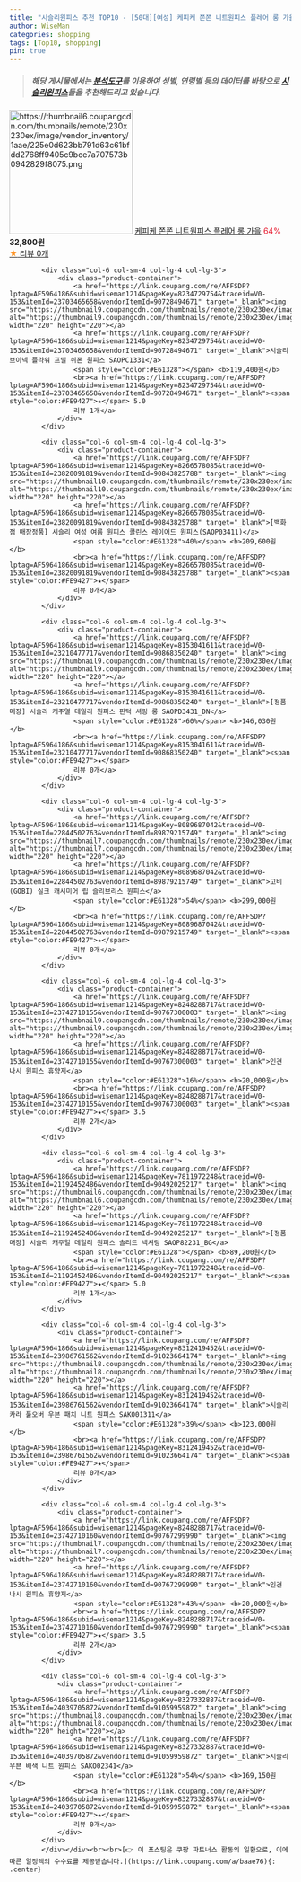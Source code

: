 ```yaml
---
title: "시슬리원피스 추천 TOP10 - [50대][여성] 케피케 쫀쫀 니트원피스 플레어 롱 가을"
author: WiseMan
categories: shopping
tags: [Top10, shopping]
pin: true
---
```


> ##### 해당 게시물에서는 [**분석도구**](https://itemscout.io/)를 이용하여 **성별**, **연령별** 등의 데이터를 바탕으로 [**시슬리원피스**](https://link.coupang.com/a/baae76)들을 추천해드리고 있습니다.
<div class="container"><div class="row">
            <div class="col-6 col-sm-4 col-lg-4 col-lg-3">
                <div class="product-container">
                    <a href="https://link.coupang.com/re/AFFSDP?lptag=AF5964186&subid=wiseman1214&pageKey=8336514434&traceid=V0-153&itemId=24072038440&vendorItemId=91091937574" target="_blank"><img src="https://thumbnail6.coupangcdn.com/thumbnails/remote/230x230ex/image/vendor_inventory/1aae/225e0d623bb791d63c61bfdd2768ff9405c9bce7a707573b0942829f8075.png" alt="https://thumbnail6.coupangcdn.com/thumbnails/remote/230x230ex/image/vendor_inventory/1aae/225e0d623bb791d63c61bfdd2768ff9405c9bce7a707573b0942829f8075.png" width="220" height="220"></a>
                    <a href="https://link.coupang.com/re/AFFSDP?lptag=AF5964186&subid=wiseman1214&pageKey=8336514434&traceid=V0-153&itemId=24072038440&vendorItemId=91091937574" target="_blank">케피케 쫀쫀 니트원피스 플레어 롱 가을</a>
                    <span style="color:#E61328">64%</span> <b>32,800원</b>
                    <br><a href="https://link.coupang.com/re/AFFSDP?lptag=AF5964186&subid=wiseman1214&pageKey=8336514434&traceid=V0-153&itemId=24072038440&vendorItemId=91091937574" target="_blank"><span style="color:#FE9427">★</span> 
                    리뷰 0개</a>
                </div>
            </div>
            
            <div class="col-6 col-sm-4 col-lg-4 col-lg-3">
                <div class="product-container">
                    <a href="https://link.coupang.com/re/AFFSDP?lptag=AF5964186&subid=wiseman1214&pageKey=8234729754&traceid=V0-153&itemId=23703465658&vendorItemId=90728494671" target="_blank"><img src="https://thumbnail9.coupangcdn.com/thumbnails/remote/230x230ex/image/vendor_inventory/7b46/7ddc38375ff512f8f72596080af92671fc08b4b0ea276d91bb12690546b3.png" alt="https://thumbnail9.coupangcdn.com/thumbnails/remote/230x230ex/image/vendor_inventory/7b46/7ddc38375ff512f8f72596080af92671fc08b4b0ea276d91bb12690546b3.png" width="220" height="220"></a>
                    <a href="https://link.coupang.com/re/AFFSDP?lptag=AF5964186&subid=wiseman1214&pageKey=8234729754&traceid=V0-153&itemId=23703465658&vendorItemId=90728494671" target="_blank">시슬리 브이넥 플라워 프릴 쉬폰 원피스 SAOPC1331</a>
                    <span style="color:#E61328"></span> <b>119,400원</b>
                    <br><a href="https://link.coupang.com/re/AFFSDP?lptag=AF5964186&subid=wiseman1214&pageKey=8234729754&traceid=V0-153&itemId=23703465658&vendorItemId=90728494671" target="_blank"><span style="color:#FE9427">★</span> 5.0
                    리뷰 1개</a>
                </div>
            </div>
            
            <div class="col-6 col-sm-4 col-lg-4 col-lg-3">
                <div class="product-container">
                    <a href="https://link.coupang.com/re/AFFSDP?lptag=AF5964186&subid=wiseman1214&pageKey=8266578085&traceid=V0-153&itemId=23820091819&vendorItemId=90843825788" target="_blank"><img src="https://thumbnail10.coupangcdn.com/thumbnails/remote/230x230ex/image/vendor_inventory/6b60/160f2a8bb373b34c746007ced05e1fd35fbf70f8772e23721147e76d1cea.jpg" alt="https://thumbnail10.coupangcdn.com/thumbnails/remote/230x230ex/image/vendor_inventory/6b60/160f2a8bb373b34c746007ced05e1fd35fbf70f8772e23721147e76d1cea.jpg" width="220" height="220"></a>
                    <a href="https://link.coupang.com/re/AFFSDP?lptag=AF5964186&subid=wiseman1214&pageKey=8266578085&traceid=V0-153&itemId=23820091819&vendorItemId=90843825788" target="_blank">[백화점 매장정품] 시슬리 여성 여름 원피스 콜린스 레이어드 원피스(SAOP03411)</a>
                    <span style="color:#E61328">40%</span> <b>209,600원</b>
                    <br><a href="https://link.coupang.com/re/AFFSDP?lptag=AF5964186&subid=wiseman1214&pageKey=8266578085&traceid=V0-153&itemId=23820091819&vendorItemId=90843825788" target="_blank"><span style="color:#FE9427">★</span> 
                    리뷰 0개</a>
                </div>
            </div>
            
            <div class="col-6 col-sm-4 col-lg-4 col-lg-3">
                <div class="product-container">
                    <a href="https://link.coupang.com/re/AFFSDP?lptag=AF5964186&subid=wiseman1214&pageKey=8153041611&traceid=V0-153&itemId=23210477717&vendorItemId=90868350240" target="_blank"><img src="https://thumbnail9.coupangcdn.com/thumbnails/remote/230x230ex/image/vendor_inventory/dda5/3012b57fff93a106026cea395add39dd17cf55caa34c39247916c16768b5.jpg" alt="https://thumbnail9.coupangcdn.com/thumbnails/remote/230x230ex/image/vendor_inventory/dda5/3012b57fff93a106026cea395add39dd17cf55caa34c39247916c16768b5.jpg" width="220" height="220"></a>
                    <a href="https://link.coupang.com/re/AFFSDP?lptag=AF5964186&subid=wiseman1214&pageKey=8153041611&traceid=V0-153&itemId=23210477717&vendorItemId=90868350240" target="_blank">[정품매장] 시슬리 캐주얼 데일리 원피스 핀턱 셔링 롱 SAOPD3431_DN</a>
                    <span style="color:#E61328">60%</span> <b>146,030원</b>
                    <br><a href="https://link.coupang.com/re/AFFSDP?lptag=AF5964186&subid=wiseman1214&pageKey=8153041611&traceid=V0-153&itemId=23210477717&vendorItemId=90868350240" target="_blank"><span style="color:#FE9427">★</span> 
                    리뷰 0개</a>
                </div>
            </div>
            
            <div class="col-6 col-sm-4 col-lg-4 col-lg-3">
                <div class="product-container">
                    <a href="https://link.coupang.com/re/AFFSDP?lptag=AF5964186&subid=wiseman1214&pageKey=8089687042&traceid=V0-153&itemId=22844502763&vendorItemId=89879215749" target="_blank"><img src="https://thumbnail7.coupangcdn.com/thumbnails/remote/230x230ex/image/vendor_inventory/9424/04ab9c9198389724938aa9ab07cc0016f4ab01057da566578cde623cf7f9.jpg" alt="https://thumbnail7.coupangcdn.com/thumbnails/remote/230x230ex/image/vendor_inventory/9424/04ab9c9198389724938aa9ab07cc0016f4ab01057da566578cde623cf7f9.jpg" width="220" height="220"></a>
                    <a href="https://link.coupang.com/re/AFFSDP?lptag=AF5964186&subid=wiseman1214&pageKey=8089687042&traceid=V0-153&itemId=22844502763&vendorItemId=89879215749" target="_blank">고비(GOBI) 실크 캐시미어 립 슬리브리스 원피스</a>
                    <span style="color:#E61328">54%</span> <b>299,000원</b>
                    <br><a href="https://link.coupang.com/re/AFFSDP?lptag=AF5964186&subid=wiseman1214&pageKey=8089687042&traceid=V0-153&itemId=22844502763&vendorItemId=89879215749" target="_blank"><span style="color:#FE9427">★</span> 
                    리뷰 0개</a>
                </div>
            </div>
            
            <div class="col-6 col-sm-4 col-lg-4 col-lg-3">
                <div class="product-container">
                    <a href="https://link.coupang.com/re/AFFSDP?lptag=AF5964186&subid=wiseman1214&pageKey=8248288717&traceid=V0-153&itemId=23742710155&vendorItemId=90767300003" target="_blank"><img src="https://thumbnail9.coupangcdn.com/thumbnails/remote/230x230ex/image/vendor_inventory/5215/8565402a8924d7cd4fd8b72914395e71873ac7de936abe5b90289219e1c1.jpg" alt="https://thumbnail9.coupangcdn.com/thumbnails/remote/230x230ex/image/vendor_inventory/5215/8565402a8924d7cd4fd8b72914395e71873ac7de936abe5b90289219e1c1.jpg" width="220" height="220"></a>
                    <a href="https://link.coupang.com/re/AFFSDP?lptag=AF5964186&subid=wiseman1214&pageKey=8248288717&traceid=V0-153&itemId=23742710155&vendorItemId=90767300003" target="_blank">인견 나시 원피스 휴양지</a>
                    <span style="color:#E61328">16%</span> <b>20,000원</b>
                    <br><a href="https://link.coupang.com/re/AFFSDP?lptag=AF5964186&subid=wiseman1214&pageKey=8248288717&traceid=V0-153&itemId=23742710155&vendorItemId=90767300003" target="_blank"><span style="color:#FE9427">★</span> 3.5
                    리뷰 2개</a>
                </div>
            </div>
            
            <div class="col-6 col-sm-4 col-lg-4 col-lg-3">
                <div class="product-container">
                    <a href="https://link.coupang.com/re/AFFSDP?lptag=AF5964186&subid=wiseman1214&pageKey=7811972248&traceid=V0-153&itemId=21192452486&vendorItemId=90492025217" target="_blank"><img src="https://thumbnail6.coupangcdn.com/thumbnails/remote/230x230ex/image/vendor_inventory/880b/72d0eca55e49a6d56d113f9d49a630cbc7ef0b79a06f34b35d76acab29ed.jpg" alt="https://thumbnail6.coupangcdn.com/thumbnails/remote/230x230ex/image/vendor_inventory/880b/72d0eca55e49a6d56d113f9d49a630cbc7ef0b79a06f34b35d76acab29ed.jpg" width="220" height="220"></a>
                    <a href="https://link.coupang.com/re/AFFSDP?lptag=AF5964186&subid=wiseman1214&pageKey=7811972248&traceid=V0-153&itemId=21192452486&vendorItemId=90492025217" target="_blank">[정품매장] 시슬리 캐주얼 데일리 원피스 솔리드 넥셔링 SAOP82231_BG</a>
                    <span style="color:#E61328"></span> <b>89,200원</b>
                    <br><a href="https://link.coupang.com/re/AFFSDP?lptag=AF5964186&subid=wiseman1214&pageKey=7811972248&traceid=V0-153&itemId=21192452486&vendorItemId=90492025217" target="_blank"><span style="color:#FE9427">★</span> 5.0
                    리뷰 1개</a>
                </div>
            </div>
            
            <div class="col-6 col-sm-4 col-lg-4 col-lg-3">
                <div class="product-container">
                    <a href="https://link.coupang.com/re/AFFSDP?lptag=AF5964186&subid=wiseman1214&pageKey=8312419452&traceid=V0-153&itemId=23986761562&vendorItemId=91023664174" target="_blank"><img src="https://thumbnail8.coupangcdn.com/thumbnails/remote/230x230ex/image/vendor_inventory/13ca/001e5a9dad5d7ab88cad65e53c8461fed3458797af4e68df925df11bd151.jpg" alt="https://thumbnail8.coupangcdn.com/thumbnails/remote/230x230ex/image/vendor_inventory/13ca/001e5a9dad5d7ab88cad65e53c8461fed3458797af4e68df925df11bd151.jpg" width="220" height="220"></a>
                    <a href="https://link.coupang.com/re/AFFSDP?lptag=AF5964186&subid=wiseman1214&pageKey=8312419452&traceid=V0-153&itemId=23986761562&vendorItemId=91023664174" target="_blank">시슬리 카라 풀오버 우븐 패치 니트 원피스 SAKO01311</a>
                    <span style="color:#E61328">39%</span> <b>123,000원</b>
                    <br><a href="https://link.coupang.com/re/AFFSDP?lptag=AF5964186&subid=wiseman1214&pageKey=8312419452&traceid=V0-153&itemId=23986761562&vendorItemId=91023664174" target="_blank"><span style="color:#FE9427">★</span> 
                    리뷰 0개</a>
                </div>
            </div>
            
            <div class="col-6 col-sm-4 col-lg-4 col-lg-3">
                <div class="product-container">
                    <a href="https://link.coupang.com/re/AFFSDP?lptag=AF5964186&subid=wiseman1214&pageKey=8248288717&traceid=V0-153&itemId=23742710160&vendorItemId=90767299990" target="_blank"><img src="https://thumbnail7.coupangcdn.com/thumbnails/remote/230x230ex/image/vendor_inventory/4da5/0ad6679e02cc37d3750433eba5b8eaea43da07ff021cc858eeb1ca9e4c32.jpg" alt="https://thumbnail7.coupangcdn.com/thumbnails/remote/230x230ex/image/vendor_inventory/4da5/0ad6679e02cc37d3750433eba5b8eaea43da07ff021cc858eeb1ca9e4c32.jpg" width="220" height="220"></a>
                    <a href="https://link.coupang.com/re/AFFSDP?lptag=AF5964186&subid=wiseman1214&pageKey=8248288717&traceid=V0-153&itemId=23742710160&vendorItemId=90767299990" target="_blank">인견 나시 원피스 휴양지</a>
                    <span style="color:#E61328">43%</span> <b>20,000원</b>
                    <br><a href="https://link.coupang.com/re/AFFSDP?lptag=AF5964186&subid=wiseman1214&pageKey=8248288717&traceid=V0-153&itemId=23742710160&vendorItemId=90767299990" target="_blank"><span style="color:#FE9427">★</span> 3.5
                    리뷰 2개</a>
                </div>
            </div>
            
            <div class="col-6 col-sm-4 col-lg-4 col-lg-3">
                <div class="product-container">
                    <a href="https://link.coupang.com/re/AFFSDP?lptag=AF5964186&subid=wiseman1214&pageKey=8327332887&traceid=V0-153&itemId=24039705872&vendorItemId=91059959872" target="_blank"><img src="https://thumbnail8.coupangcdn.com/thumbnails/remote/230x230ex/image/vendor_inventory/02d2/63dae614e05094efe7bed1c59642e77bb25c9b7070a303378be993083c0e.jpg" alt="https://thumbnail8.coupangcdn.com/thumbnails/remote/230x230ex/image/vendor_inventory/02d2/63dae614e05094efe7bed1c59642e77bb25c9b7070a303378be993083c0e.jpg" width="220" height="220"></a>
                    <a href="https://link.coupang.com/re/AFFSDP?lptag=AF5964186&subid=wiseman1214&pageKey=8327332887&traceid=V0-153&itemId=24039705872&vendorItemId=91059959872" target="_blank">시슬리 우븐 배색 니트 원피스 SAKO02341</a>
                    <span style="color:#E61328">54%</span> <b>169,150원</b>
                    <br><a href="https://link.coupang.com/re/AFFSDP?lptag=AF5964186&subid=wiseman1214&pageKey=8327332887&traceid=V0-153&itemId=24039705872&vendorItemId=91059959872" target="_blank"><span style="color:#FE9427">★</span> 
                    리뷰 0개</a>
                </div>
            </div>
            </div></div><br><br>[👉 이 포스팅은 쿠팡 파트너스 활동의 일환으로, 이에 따른 일정액의 수수료를 제공받습니다.](https://link.coupang.com/a/baae76){: .center}